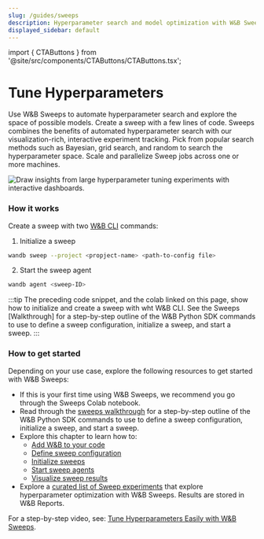 ```yaml
---
slug: /guides/sweeps
description: Hyperparameter search and model optimization with W&B Sweeps
displayed_sidebar: default
---
```

import { CTAButtons } from '@site/src/components/CTAButtons/CTAButtons.tsx';


# Tune Hyperparameters

<CTAButtons productLink="https://wandb.ai/stacey/deep-drive/workspace?workspace=user-lavanyashukla" colabLink="https://colab.research.google.com/github/wandb/examples/blob/master/colabs/pytorch/Organizing_Hyperparameter_Sweeps_in_PyTorch_with_W%26B.ipynb"/>

<head>
  <title>Tune Hyperparameters with Sweeps</title>
</head>

Use W&B Sweeps to automate hyperparameter search and explore the space of possible models. Create a sweep with a few lines of code. Sweeps combines the benefits of automated hyperparameter search with our visualization-rich, interactive experiment tracking. Pick from popular search methods such as Bayesian, grid search, and random to search the hyperparameter space.  Scale and parallelize Sweep jobs across one or more machines.

![Draw insights from large hyperparameter tuning experiments with interactive dashboards.](/images/sweeps/intro_what_it_is.png)

### How it works
Create a sweep with two [W&B CLI](../../ref/cli/README.md) commands:


1. Initialize a sweep

```bash
wandb sweep --project <propject-name> <path-to-config file>
```

2. Start the sweep agent

```bash
wandb agent <sweep-ID>
```

:::tip
The preceding code snippet, and the colab linked on this page, show how to initialize and create a sweep with wht W&B CLI. See the Sweeps [Walkthrough] for a step-by-step outline of the W&B Python SDK commands to use to define a sweep configuration, initialize a sweep, and start a sweep.
:::



### How to get started

Depending on your use case, explore the following resources to get started with W&B Sweeps:

* If this is your first time using W&B Sweeps, we recommend you go through the Sweeps Colab notebook.
* Read through the [sweeps walkthrough](./quickstart.md) for a step-by-step outline of the W&B Python SDK commands to use to define a sweep configuration, initialize a sweep, and start a sweep.
* Explore this chapter to learn how to:
  * [Add W&B to your code](./add-w-and-b-to-your-code.md)
  * [Define sweep configuration](./define-sweep-configuration.md)
  * [Initialize sweeps](./initialize-sweeps.md)
  * [Start sweep agents](./start-sweep-agents.md)
  * [Visualize sweep results](./visualize-sweep-results.md)
* Explore a [curated list of Sweep experiments](./useful-resources.md) that explore hyperparameter optimization with W&B Sweeps. Results are stored in W&B Reports.

For a step-by-step video, see: [Tune Hyperparameters Easily with W&B Sweeps](https://www.youtube.com/watch?v=9zrmUIlScdY\&ab\_channel=Weights%26Biases).

<!-- {% embed url="http://wandb.me/sweeps-video" %} -->

